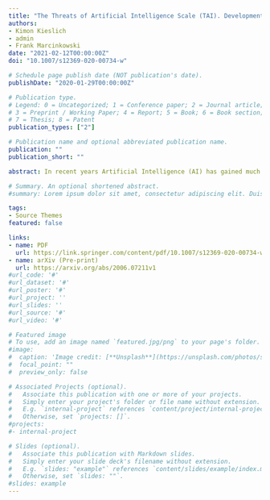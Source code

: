```yaml
---
title: "The Threats of Artificial Intelligence Scale (TAI). Development, Measurement and Test Over Three Application Domains"
authors:
- Kimon Kieslich
- admin
- Frank Marcinkowski
date: "2021-02-12T00:00:00Z"
doi: "10.1007/s12369-020-00734-w"

# Schedule page publish date (NOT publication's date).
publishDate: "2020-01-29T00:00:00Z"

# Publication type.
# Legend: 0 = Uncategorized; 1 = Conference paper; 2 = Journal article;
# 3 = Preprint / Working Paper; 4 = Report; 5 = Book; 6 = Book section;
# 7 = Thesis; 8 = Patent
publication_types: ["2"]

# Publication name and optional abbreviated publication name.
publication: ""
publication_short: ""

abstract: In recent years Artificial Intelligence (AI) has gained much popularity, with the scientific community as well as with the public. Often, AI is ascribed many positive impacts for different social domains such as medicine and the economy. On the other side, there is also growing concern about its precarious impact on society and individuals, respectively. Several opinion polls frequently query the public fear of autonomous robots and artificial intelligence, a phenomenon coming also into scholarly focus. As potential threat perceptions arguably vary with regard to the reach and consequences of AI functionalities and the domain of application, research still lacks necessary precision of a respective measurement that allows for wide-spread research applicability. We propose a fine-grained scale to measure threat perceptions of AI that accounts for four functional classes of AI systems and is applicable to various domains of AI applications. Using a standardized questionnaire in a survey study (N = 891), we evaluate the scale over three distinct AI domains (medical treatment, job recruitment, and loan origination). The data support the dimensional structure of the proposed Threats of AI (TAI) scale as well as the internal consistency and factoral validity of the indicators. Implications of the results and the empirical application of the scale are discussed in detail. Recommendations for further empirical use of the TAI scale are provided. 

# Summary. An optional shortened abstract.
#summary: Lorem ipsum dolor sit amet, consectetur adipiscing elit. Duis posuere tellus ac convallis placerat. Proin tincidunt magna sed ex sollicitudin condimentum.

tags:
- Source Themes
featured: false

links:
- name: PDF
  url: https://link.springer.com/content/pdf/10.1007/s12369-020-00734-w.pdf
- name: arXiv (Pre-print)
  url: https://arxiv.org/abs/2006.07211v1
#url_code: '#'
#url_dataset: '#'
#url_poster: '#'
#url_project: ''
#url_slides: ''
#url_source: '#'
#url_video: '#'

# Featured image
# To use, add an image named `featured.jpg/png` to your page's folder. 
#image:
#  caption: 'Image credit: [**Unsplash**](https://unsplash.com/photos/s9CC2SKySJM)'
#  focal_point: ""
#  preview_only: false

# Associated Projects (optional).
#   Associate this publication with one or more of your projects.
#   Simply enter your project's folder or file name without extension.
#   E.g. `internal-project` references `content/project/internal-project/index.md`.
#   Otherwise, set `projects: []`.
#projects:
#- internal-project

# Slides (optional).
#   Associate this publication with Markdown slides.
#   Simply enter your slide deck's filename without extension.
#   E.g. `slides: "example"` references `content/slides/example/index.md`.
#   Otherwise, set `slides: ""`.
#slides: example
---
```

